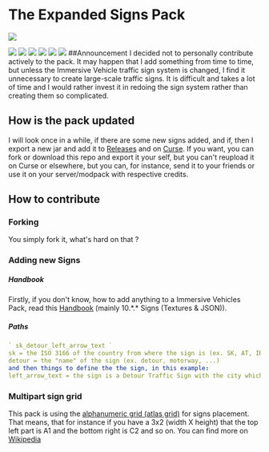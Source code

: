 # The Expanded Signs Pack
![](https://raw.githubusercontent.com/Tim3Game/The-Expanded-Signs-Pack/1.10.2/src/main/resources/packLogo.png)

![](https://img.shields.io/github/issues/Tim3Game/The-Expanded-Signs-Pack?style=flat-square) ![](https://img.shields.io/github/stars/Tim3Game/The-Expanded-Signs-Pack?style=flat-square) ![](https://img.shields.io/github/forks/Tim3Game/The-Expanded-Signs-Pack?style=flat-square ) ![](https://img.shields.io/github/release/Tim3Game/The-Expanded-Signs-Pack?style=flat-square)
![](https://cf.way2muchnoise.eu/full_333267_downloads.svg) ![](https://cf.way2muchnoise.eu/versions/333267.svg)
##Announcement
I decided not to personally contribute actively to the pack. It may happen that I add something from time to time, but unless the Immersive Vehicle traffic sign system is changed, I find it unnecessary to create large-scale traffic signs. It is difficult and takes a lot of time and I would rather invest it in redoing the sign system rather than creating them so complicated.

## How is the pack updated
I will look once in a while, if there are some new signs added, and if, then I export a new jar and add it to [Releases](https://github.com/Tim3Game/The-Expanded-Signs-Pack/releases "Releases") and on [Curse](https://www.curseforge.com/minecraft/mc-mods/the-expanded-signs-pack-iv-mts "Curse"). If you want, you can fork or download this repo and export it your self, but you can't reupload it on Curse or elsewhere, but you can, for instance, send it to your friends or use it on your server/modpack with respective credits.

## How to contribute
### Forking
You simply fork it, what's hard on that ?
### Adding new Signs
##### Handbook
Firstly, if you don't know, how to add anything to a Immersive Vehicles Pack, read this [Handbook](https://github.com/DonBruce64/MinecraftTransportSimulator/blob/master/MTSPackHandbook.doc "this Handbook") (mainly 10.\*.\* Signs (Textures & JSON)).
##### Paths
```yaml
` sk_detour_left_arrow_text `
sk = the ISO 3166 of the country from where the sign is (ex. SK, AT, IR, ...)
detour = the "name" of the sign (ex. detour, motorway, ...)
and then things to define the the sign, in this example:
left_arrow_text = the sign is a Detour Traffic Sign with the city which is redirected and the direction in what it is going
```


### Multipart sign grid
This pack is using the [alphanumeric grid (atlas grid)](https://en.wikipedia.org/wiki/Alphanumeric_grid "alphanumeric grid (atlas grid)") for signs placement. That means, that for instance if you have a 3x2 (width X height) that the top left part is A1 and the bottom right is C2 and so on. You can find more on [Wikipedia](https://en.wikipedia.org/wiki/Alphanumeric_grid "Wikipedia")